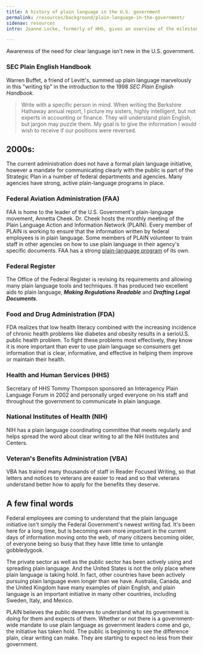```yaml
---
title: A history of plain language in the U.S. government
permalink: /resources/background/plain-language-in-the-government/
sidenav: resources
intro: Joanne Locke, formerly of HHS, gives an overview of the milestones in using plain language from the end of World War II to the early 2000s.

---
```


Awareness of the need for clear language isn't new in the U.S. government.

### SEC Plain English Handbook

Warren Buffet, a friend of Levitt's, summed up plain language marvelously in this "writing tip" in the introduction to the 1998 _SEC Plain English Handbook._

> Write with a specific person in mind. When writing the Berkshire Hathaway annual report, I picture my sisters, highly intelligent, but not experts in accounting or finance. They will understand plain English, but jargon may puzzle them. My goal is to give the information I would wish to receive if our positions were reversed.

## 2000s:

The current administration does not have a formal plain language initiative, however a mandate for communicating clearly with the public is part of the Strategic Plan in a number of federal departments and agencies. Many agencies have strong, active plain-language programs in place.

### Federal Aviation Administration (FAA)

FAA is home to the leader of the U.S. Government's plain-language movement, Annetta Cheek. Dr. Cheek hosts the monthly meeting of the Plain Language Action and Information Network (PLAIN). Every member of PLAIN is working to ensure that the information written by federal employees is in plain language. Some members of PLAIN volunteer to train staff in other agencies on how to use plain language in their agency's specific documents. FAA has a strong [plain-language program](http://www.faa.gov/regulations_policies/orders_notices/) of its own.

### Federal Register

The Office of the Federal Register is revising its requirements and allowing many plain language tools and techniques. It has produced two excellent aids to plain language, **_Making Regulations Readable_** and **_Drafting Legal Documents_**.

### Food and Drug Administration (FDA)

FDA realizes that low health literacy combined with the increasing incidence of chronic health problems like diabetes and obesity results in a serioU.S. public health problem. To fight these problems most effectively, they know it is more important than ever to use plain language so consumers get information that is clear, informative, and effective in helping them improve or maintain their health.

### Health and Human Services (HHS)

Secretary of HHS Tommy Thompson sponsored an Interagency Plain Language Forum in 2002 and personally urged everyone on his staff and throughout the government to communicate in plain language.

### National Institutes of Health (NIH)

NIH has a plain language coordinating committee that meets regularly and helps spread the word about clear writing to all the NIH Institutes and Centers.

### Veteran's Benefits Administration (VBA)

VBA has trained many thousands of staff in Reader Focused Writing, so that letters and notices to veterans are easier to read and so that veterans understand better how to apply for the benefits they deserve.

## A few final words

Federal employees are coming to understand that the plain language initiative isn't simply the Federal Government's newest writing fad. It's been here for a long time, but is becoming even more important in the current days of information moving onto the web, of many citizens becoming older, of everyone being so busy that they have little time to untangle gobbledygook.

The private sector as well as the public sector has been actively using and spreading plain language. And the United States is not the only place where plain language is taking hold. In fact, other countries have been actively pursuing plain language even longer than we have. Australia, Canada, and the United Kingdom have many examples of plain English, and plain language is an important initiative in many other countries, including Sweden, Italy, and Mexico.

PLAIN believes the public deserves to understand what its government is doing for them and expects of them. Whether or not there is a government-wide mandate to use plain language as government leaders come and go, the initiative has taken hold. The public is beginning to see the difference plain, clear writing can make. They are starting to expect no less from their government.
